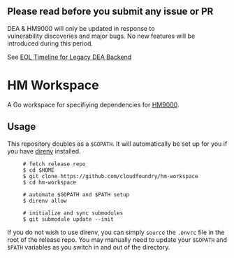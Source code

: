 ## Please read before you submit any issue or PR ##

DEA & HM9000 will only be updated in response to vulnerability discoveries and major bugs. No new features will be introduced during this period.

See [EOL Timeline for Legacy DEA Backend](https://lists.cloudfoundry.org/archives/list/cf-dev@lists.cloudfoundry.org/message/GMXXJTTM2Q6SIRGVXSQH4TPLHTVHKNNG/)


# HM Workspace

A Go workspace for specifiying dependencies for [HM9000](http://github.com/cloudfoundry/hm9000).

## Usage
This repository doubles as a `$GOPATH`. It will automatically be set up for you if you have [direnv](http://direnv.net) installed.

         # fetch release repo
         $ cd $HOME
         $ git clone https://github.com/cloudfoundry/hm-workspace
         $ cd hm-workspace

         # automate $GOPATH and $PATH setup
         $ direnv allow

         # initialize and sync submodules
         $ git submodule update --init

If you do not wish to use direnv, you can simply `source` the `.envrc` file in the root of the release repo.  You may manually need to update your `$GOPATH` and `$PATH` variables as you switch in and out of the directory.
